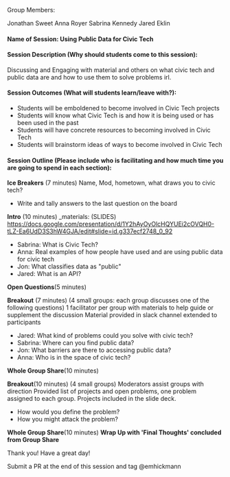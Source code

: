 Group Members:
  
Jonathan Sweet
Anna Royer
Sabrina Kennedy
Jared Eklin

#### Name of Session: Using Public Data for Civic Tech

#### Session Description (Why should students come to this session):
Discussing and Engaging with material and others on what civic tech and public data are and how to use them to solve problems irl.

#### Session Outcomes (What will students learn/leave with?):
* Students will be emboldened to become involved in Civic Tech projects
* Students will know what Civic Tech is and how it is being used or has been used in the past
* Students will have concrete resources to becoming involved in Civic Tech
* Students will brainstorm ideas of ways to become involved in Civic Tech
 
#### Session Outline (Please include who is facilitating and how much time you are going to spend in each section):
**Ice Breakers** (7 minutes)
Name, Mod, hometown, what draws you to civic tech?
* Write and tally answers to the last question on the board

**Intro** (10 minutes) _materials:
(SLIDES) https://docs.google.com/presentation/d/1Y2hAyOyOlcHQYUEi2cOVQH0-tLZ-Ea6UdD3S3hW4GJA/edit#slide=id.g337ecf2748_0_92
* Sabrina: What is Civic Tech?
* Anna: Real examples of how people have used and are using public data for civic tech
* Jon: What classifies data as "public"
* Jared: What is an API? 

**Open Questions**(5 minutes)
 
**Breakout** (7 minutes)
(4 small groups: each group discusses one of the following questions)
1 facilitator per group with materials to help guide or supplement the discussion
Material provided in slack channel extended to participants
* Jared: What kind of problems could you solve with civic tech?
* Sabrina: Where can you find public data?
* Jon: What barriers are there to accessing public data?
* Anna: Who is in the space of civic tech?

**Whole Group Share**(10 minutes)

**Breakout**(10 minutes)
(4 small groups)
Moderators assist groups with direction
Provided list of projects and open problems, one problem assigned to each group.
Projects included in the slide deck.
 * How would you define the problem?
 * How you might attack the problem?
 

**Whole Group Share**(10 minutes)
**Wrap Up with 'Final Thoughts' concluded from Group Share**
  
Thank you! Have a great day!

 Submit a PR at the end of this session and tag @emhickmann
